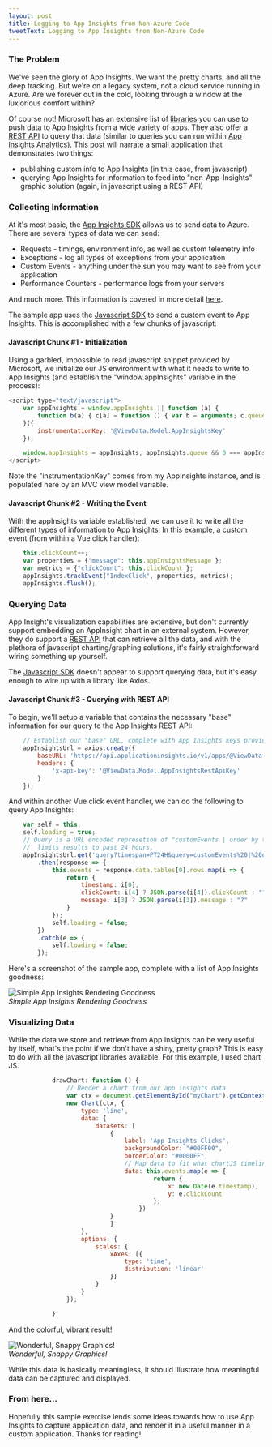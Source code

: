 ```yaml
---
layout: post
title: Logging to App Insights from Non-Azure Code
tweetText: Logging to App Insights from Non-Azure Code
---
```


<h3>The Problem</h3>

We've seen the glory of App Insights.  We want the pretty charts, and all the deep tracking.  But we're on a legacy system, not a cloud service running in Azure.  Are we forever out in the cold, looking through a window at the luxiorious comfort within?

Of course not!  Microsoft has an extensive list of <a href="https://docs.microsoft.com/en-us/azure/application-insights/app-insights-platforms">libraries</a> you can use to push data to App Insights from a wide variety of apps.  They also offer a <a href="https://dev.applicationinsights.io/">REST API</a> to query that data (similar to queries you can run within <a href="https://docs.microsoft.com/en-us/azure/application-insights/app-insights-analytics">App Insights Analytics</a>).  This post will narrate a small application that demonstrates two things:

* publishing custom info to App Insights (in this case, from javascript)
* querying App Insights for information to feed into "non-App-Insights" graphic solution (again, in javascript using a REST API)

<h3>Collecting Information</h3>

At it's most basic, the <a href="https://github.com/Microsoft/ApplicationInsights-dotnet">App Insights SDK</a> allows us to send data to Azure.  There are several types of data we can send:

* Requests - timings, environment info, as well as custom telemetry info
* Exceptions - log all types of exceptions from your application
* Custom Events - anything under the sun you may want to see from your application
* Performance Counters - performance logs from your servers

And much more.  This information is covered in more detail <a href="https://docs.microsoft.com/en-us/azure/application-insights/app-insights-overview">here</a>.

The sample app uses the <a href="https://github.com/Microsoft/ApplicationInsights-JS">Javascript SDK</a> to send a custom event to App Insights.  This is accomplished with a few chunks of javascript:

<h4>Javascript Chunk #1 - Initialization</h4>

Using a garbled, impossible to read javascript snippet provided by Microsoft, we initialize our JS environment with what it needs to write to App Insights (and establish the "window.appInsights" variable in the process):

```javascript
<script type="text/javascript">
    var appInsights = window.appInsights || function (a) {
        function b(a) { c[a] = function () { var b = arguments; c.queue.push(function () { c[a].apply(c, b) }) } } var c = { config: a }, d = document, e = window; setTimeout(function () { var b = d.createElement("script"); b.src = a.url || "https://az416426.vo.msecnd.net/scripts/a/ai.0.js", d.getElementsByTagName("script")[0].parentNode.appendChild(b) }); try { c.cookie = d.cookie } catch (a) { } c.queue = []; for (var f = ["Event", "Exception", "Metric", "PageView", "Trace", "Dependency"]; f.length;)b("track" + f.pop()); if (b("setAuthenticatedUserContext"), b("clearAuthenticatedUserContext"), b("startTrackEvent"), b("stopTrackEvent"), b("startTrackPage"), b("stopTrackPage"), b("flush"), !a.disableExceptionTracking) { f = "onerror", b("_" + f); var g = e[f]; e[f] = function (a, b, d, e, h) { var i = g && g(a, b, d, e, h); return !0 !== i && c["_" + f](a, b, d, e, h), i } } return c
    }({
        instrumentationKey: '@ViewData.Model.AppInsightsKey'
    });

    window.appInsights = appInsights, appInsights.queue && 0 === appInsights.queue.length && appInsights.trackPageView();
</script>
```

Note the "instrumentationKey" comes from my AppInsights instance, and is populated here by an MVC view model variable.

<h4>Javascript Chunk #2 - Writing the Event</h4>

With the appInsights variable established, we can use it to write all the different types of information to App Insights.  In this example, a custom event (from within a Vue click handler):

```javascript
    this.clickCount++;
    var properties = {"message": this.appInsightsMessage };
    var metrics = {"clickCount": this.clickCount };
    appInsights.trackEvent("IndexClick", properties, metrics);
    appInsights.flush();
```

<h3>Querying Data</h3>

App Insight's visualization capabilities are extensive, but don't currently support embedding an AppInsight chart in an external system.  However, they do support a <a href="https://dev.applicationinsights.io/">REST API</a> that can retrieve all the data, and with the plethora of javascript charting/graphing solutions, it's fairly straightforward wiring something up yourself.

The <a href="https://github.com/Microsoft/ApplicationInsights-JS">Javascript SDK</a> doesn't appear to support querying data, but it's easy enough to wire up with a library like <h ref="https://github.com/axios/axios">Axios</a>.

<h4>Javascript Chunk #3 - Querying with REST API</h4>

To begin, we'll setup a variable that contains the necessary "base" information for our query to the App Insights REST API:

```javascript
    // Establish our "base" URL, complete with App Insights keys provided by MVC View Model variable:
    appInsightsUrl = axios.create({
        baseURL: 'https://api.applicationinsights.io/v1/apps/@ViewData.Model.AppInsightsApplicationId',
        headers: {
            'x-api-key': '@ViewData.Model.AppInsightsRestApiKey'
        }
    });
```

And within another Vue click event handler, we can do the following to query App Insights:

```javascript
    var self = this;
    self.loading = true;
    // Query is a URL encoded represetion of "customEvents | order by timestamp desc", and the "timespan" parameter
    //  limits results to past 24 hours.
    appInsightsUrl.get('query?timespan=PT24H&query=customEvents%20|%20order%20by%20timestamp%20desc')
        .then(response => {
            this.events = response.data.tables[0].rows.map(i => {
                return {
                    timestamp: i[0],
                    clickCount: i[4] ? JSON.parse(i[4]).clickCount : "?",
                    message: i[3] ? JSON.parse(i[3]).message : "?"
                }
            });
            self.loading = false;
        })
        .catch(e => {
            self.loading = false;
        });
```

Here's a screenshot of the sample app, complete with a list of App Insights goodness:

<p>
<img src="{{ site.baseurl }}/images/custom-ai-tracing-rendering/simple-ai-render.png" alt="Simple App Insights Rendering Goodness"/><br />
<em>Simple App Insights Rendering Goodness</em>
</p>

<h3>Visualizing Data</h3>

While the data we store and retrieve from App Insights can be very useful by itself, what's the point if we don't have a shiny, pretty graph?  This is easy to do with all the javascript libraries available.  For this example, I used chart JS.

```javascript
            drawChart: function () {
                // Render a chart from our app insights data
                var ctx = document.getElementById("myChart").getContext('2d');
                new Chart(ctx, {
                    type: 'line',
                    data: {
                        datasets: [
                            {
                                label: 'App Insights Clicks',
                                backgroundColor: "#00FF00",
                                borderColor: "#0000FF",
                                // Map data to fit what chartJS timeline is expecting
                                data: this.events.map(e => {
                                        return {
                                            x: new Date(e.timestamp),
                                            y: e.clickCount
                                        };
                                    })
                            }
                            ]
                    },
                    options: {
                        scales: {
                            xAxes: [{
                                type: 'time',
                                distribution: 'linear'
                            }]
                        }
                    }
                });

            }
```

And the colorful, vibrant result!

<p>
<img src="{{ site.baseurl }}/images/custom-ai-tracing-rendering/graphed-ai-render.png" alt="Wonderful, Snappy Graphics!"/><br />
<em>Wonderful, Snappy Graphics!</em>
</p>



While this data is basically meaningless, it should illustrate how meaningful data can be captured and displayed.

<h3>From here...</h3>

Hopefully this sample exercise lends some ideas towards how to use App Insights to capture application data, and render it in a useful manner in a custom application.  Thanks for reading!